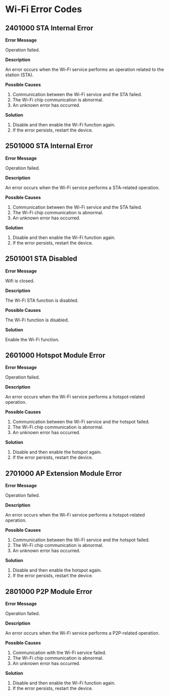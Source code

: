 # Wi-Fi Error Codes

## 2401000 STA Internal Error

**Error Message**

Operation failed.

**Description**

An error occurs when the Wi-Fi service performs an operation related to the station (STA).

**Possible Causes**

1. Communication between the Wi-Fi service and the STA failed.
2. The Wi-Fi chip communication is abnormal.
3. An unknown error has occurred.

**Solution**

1. Disable and then enable the Wi-Fi function again.
2. If the error persists, restart the device.

## 2501000 STA Internal Error

**Error Message**

Operation failed.

**Description**

An error occurs when the Wi-Fi service performs a STA-related operation.

**Possible Causes**

1. Communication between the Wi-Fi service and the STA failed.
2. The Wi-Fi chip communication is abnormal.
3. An unknown error has occurred.

**Solution**

1. Disable and then enable the Wi-Fi function again.
2. If the error persists, restart the device.

## 2501001 STA Disabled

**Error Message**

Wifi is closed.

**Description**

The Wi-Fi STA function is disabled.

**Possible Causes**

The Wi-Fi function is disabled.

**Solution**

Enable the Wi-Fi function.

## 2601000 Hotspot Module Error

**Error Message**

Operation failed.

**Description**

An error occurs when the Wi-Fi service performs a hotspot-related operation.

**Possible Causes**

1. Communication between the Wi-Fi service and the hotspot failed.
2. The Wi-Fi chip communication is abnormal.
3. An unknown error has occurred.

**Solution**

1. Disable and then enable the hotspot again.
2. If the error persists, restart the device.

## 2701000 AP Extension Module Error

**Error Message**

Operation failed.

**Description**

An error occurs when the Wi-Fi service performs a hotspot-related operation.

**Possible Causes**

1. Communication between the Wi-Fi service and the hotspot failed.
2. The Wi-Fi chip communication is abnormal.
3. An unknown error has occurred.

**Solution**

1. Disable and then enable the hotspot again.
2. If the error persists, restart the device.

## 2801000 P2P Module Error

**Error Message**

Operation failed.

**Description**

An error occurs when the Wi-Fi service performs a P2P-related operation.

**Possible Causes**

1. Communication with the Wi-Fi service failed.
2. The Wi-Fi chip communication is abnormal.
3. An unknown error has occurred.

**Solution**

1. Disable and then enable the Wi-Fi function again.
2. If the error persists, restart the device.
